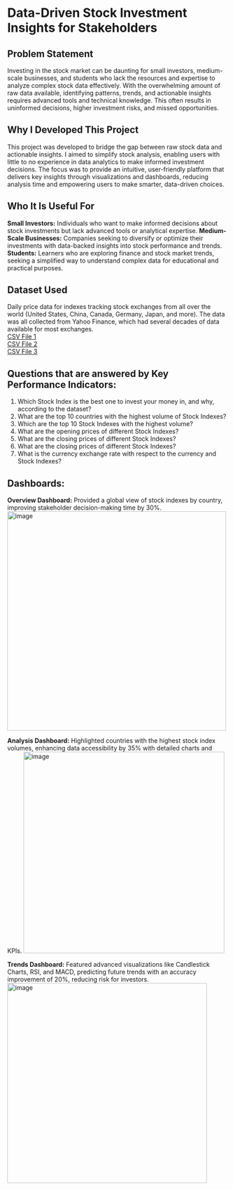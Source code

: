 # Data-Driven Stock Investment Insights for Stakeholders

<h2>Problem Statement</h2>
Investing in the stock market can be daunting for small investors, medium-scale businesses, and students who lack the resources and expertise to analyze complex stock data effectively. With the overwhelming amount of raw data available, identifying patterns, trends, and actionable insights requires advanced tools and technical knowledge. This often results in uninformed decisions, higher investment risks, and missed opportunities.

<h2>Why I Developed This Project</h2>
This project was developed to bridge the gap between raw stock data and actionable insights. I aimed to simplify stock analysis, enabling users with little to no experience in data analytics to make informed investment decisions. The focus was to provide an intuitive, user-friendly platform that delivers key insights through visualizations and dashboards, reducing analysis time and empowering users to make smarter, data-driven choices.

<h2>Who It Is Useful For</h2>
<b>Small Investors:</b> Individuals who want to make informed decisions about stock investments but lack advanced tools or analytical expertise.
<b>Medium-Scale Businesses:</b> Companies seeking to diversify or optimize their investments with data-backed insights into stock performance and trends.<br>
<b>Students:</b> Learners who are exploring finance and stock market trends, seeking a simplified way to understand complex data for educational and practical purposes.

<h2>Dataset Used</h2>
Daily price data for indexes tracking stock exchanges from all over the world (United States, China, Canada, Germany, Japan, and more). The data was all collected from Yahoo Finance, which had several decades of data available for most exchanges.<br>
<a href="https://github.com/PrachiKhatri22/Data-Driven-Stock-Investment-Insights-for-Stakeholders-/blob/main/indexData.csv">CSV File 1 </a> <br>
<a href="https://github.com/PrachiKhatri22/Data-Driven-Stock-Investment-Insights-for-Stakeholders-/blob/main/indexInfo.csv">CSV File 2 </a> <br>
<a href="https://github.com/PrachiKhatri22/Data-Driven-Stock-Investment-Insights-for-Stakeholders-/blob/main/indexProcessed.csv">CSV File 3 </a> <br>

<h2>Questions that are answered by Key Performance Indicators:</h2>
<ol>
  <li>Which Stock Index is the best one to invest your money in, and why, according to the dataset?</li>
  <li>What are the top 10 countries with the highest volume of Stock Indexes?</li>
  <li>Which are the top 10 Stock Indexes with the highest volume?</li>
  <li>What are the opening prices of different Stock Indexes?</li>
  <li>What are the closing prices of different Stock Indexes?</li>
  <li>What are the closing prices of different Stock Indexes?</li>
  <li>What is the currency exchange rate with respect to the currency and Stock Indexes?</li>
</ol> 


<h2>Dashboards:</h2>

<b>Overview Dashboard:</b> Provided a global view of stock indexes by country, improving stakeholder decision-making time by 30%.
<img width="500" alt="image" src="https://github.com/user-attachments/assets/dedf9215-1dbb-483a-8980-e900d573eb1f">

<b>Analysis Dashboard:</b> Highlighted countries with the highest stock index volumes, enhancing data accessibility by 35% with detailed charts and KPIs.
<img width="459" alt="image" src="https://github.com/user-attachments/assets/c0da62c2-9c41-42e6-81ab-29075d8aa673">

<b>Trends Dashboard:</b> Featured advanced visualizations like Candlestick Charts, RSI, and MACD, predicting future trends with an accuracy improvement of 20%, reducing risk for investors.
<img width="456" alt="image" src="https://github.com/user-attachments/assets/058016b2-7adf-4f55-b1c5-fa71937161ed">







 













